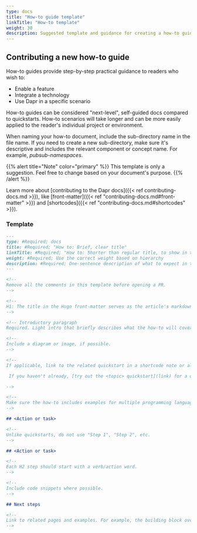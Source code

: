 ```yaml
---
type: docs
title: "How-to guide template"
linkTitle: "How-to template"
weight: 30
description: Suggested template and guidance for creating a how-to guide
---
```


## Contributing a new how-to guide

How-to guides provide step-by-step practical guidance to readers who wish to:

- Enable a feature
- Integrate a technology
- Use Dapr in a specific scenario

How-to guides can be considered "next-level", self-guided docs compared to quickstarts. How-to scenarios will take longer and can be more easily applied to the reader's individual project or environment.

When naming your how-to document, include the sub-directory name in the file name. If you need to create a new sub-directory, make sure it's descriptive and includes the relevant component or concept name. For example, _pubsub-namespaces_.

{{% alert title="Note" color="primary" %}}
This template is only a suggestion. Feel free to change based on your document's purpose.
{{% /alert %}}

Learn more about [contributing to the Dapr docs]({{< ref contributing-docs.md >}}), like [front-matter]({{< ref "contributing-docs.md#front-matter" >}}) and [shortcodes]({{< ref "contributing-docs.md#shortcodes" >}}).

### Template

```md
---
type: #Required; docs
title: #Required; "How to: Brief, clear title"
linkTitle: #Required; "How to: Shorter than regular title, to show in table of contents"
weight: #Required; Use the correct weight based on hierarchy
description: #Required; One-sentence description of what to expect in the article
---

<!--
Remove all the comments in this template before opening a PR.
-->

<!-- 
H1: The title in the Hugo front-matter serves as the article's markdown H1. 
-->

<!-- Introductory paragraph  
Required. Light intro that briefly describes what the how-to will cover and any default Dapr characteristics. Link off to the appropriate concept or overview docs to provide context. -->

<!-- 
Include a diagram or image, if possible. 
-->

<!--
If applicable, link to the related quickstart in a shortcode note or alert with text like:

 If you haven't already, [try out the <topic> quickstart](link) for a quick walk-through on how to use <topic>.

-->

<!-- 
Make sure the how-to includes examples for multiple programming languages, OS, or deployment targets, if applicable. 
-->

## <Action or task>

<!-- 
Unlike quickstarts, do not use "Step 1", "Step 2", etc.  
-->

## <Action or task>

<!-- 
Each H2 step should start with a verb/action word.
-->

<!--
Include code snippets where possible. 
-->

## Next steps

<!--
Link to related pages and examples. For example, the building block overview, the related tutorial, API reference, etc.
-->

```